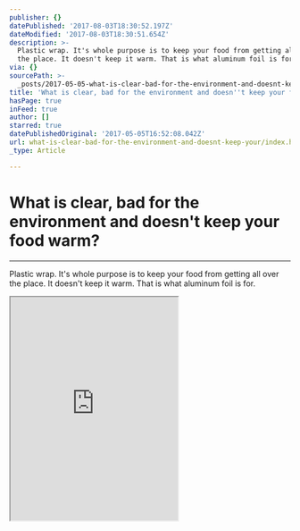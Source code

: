 ```yaml
---
publisher: {}
datePublished: '2017-08-03T18:30:52.197Z'
dateModified: '2017-08-03T18:30:51.654Z'
description: >-
  Plastic wrap. It's whole purpose is to keep your food from getting all over
  the place. It doesn't keep it warm. That is what aluminum foil is for.
via: {}
sourcePath: >-
  _posts/2017-05-05-what-is-clear-bad-for-the-environment-and-doesnt-keep-your.md
title: 'What is clear, bad for the environment and doesn''t keep your food warm?'
hasPage: true
inFeed: true
author: []
starred: true
datePublishedOriginal: '2017-05-05T16:52:08.042Z'
url: what-is-clear-bad-for-the-environment-and-doesnt-keep-your/index.html
_type: Article

---
```

# What is clear, bad for the environment and doesn't keep your food warm?

---

Plastic wrap. It's whole purpose is to keep your food from getting all over the place. It doesn't keep it warm. That is what aluminum foil is for.

<iframe src="https://the-grid.github.io/ed-userhtml/?g=eJydU1FvmzAQfudXnLIHSFbgvaWZaHBapgQiIKv6VDn4UrwSQ22TKFr732dK01VbnyYhZPs-3_f57ruA8T1wdjliXD116l5XEikbTQPfBKZWoErJWz21LH8ysSYAGZmlyyVJIhLBLE3m8fU6C4s4TeBHmMXh1YLk50CiuIAwiWCdDOgCihsCOZm9Iq_IIr2FIoU4yUlWQHSXhMt4ZjIs1iSHeZYu4S5dZ7BahMU8zZaQZjBb5l4vYEHCLIHbmzuIyDxO4uS6z52TP_wQm2-5SrMiTIpzqLRu1bnvDw_0ymbnU7bjwu8E36NUtC4bhv6XshFb_tBJqnkj3D2VnG5qVBPfsswG3uozoOAStp0oeyQ4Y_hl6Yorr6UP6HWyNlH7xIqSP7bIOPVUyVGU6B8qql2u3LJGKt0NZe62ka6u0EWx57IROxTapYK5rEFllo-IrXtsOunbFwC-Dxm2NS0RVuE1uV9nCzhwXUGPgF6CraCkohG8pDX04dNbPqjkzJDwLUfZi_1_SUbR34LiyPQ7nsck-1eXKflTh_CB_V3by4VlOaei9jXtE0dpYheDnd5Mc2Oau4gTMvTEiGdN2fXyzkD1O680_tVIauwPHXvwrz2-sJSnZPl5az5YA3cbZN5PZb9eQB1qLfmm0-jYjGrqar5Dpemutc_gq8ADRIbNGZv8DvMqMzrw_GxUbBp2HHu0bVGwWcVr5igDeRk75h_4p6EKRPO2XJnKKwQUfS3gO93T_DUAuoE9NzSmGRBQMNO5vRx9YulvJnB_SjeamqP-_Qra5oASGWyOEA3owKdmut-ZfwMYB1Ir" height="400" style=""></iframe>
